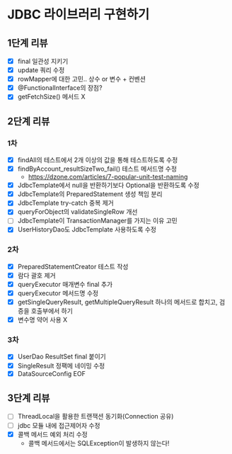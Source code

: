 # JDBC 라이브러리 구현하기

## 1단계 리뷰
- [x] final 일관성 지키기
- [x] update 쿼리 수정
- [x] rowMapper에 대한 고민.. 상수 or 변수 + 컨벤션
- [x] @FunctionalInterface의 장점?
- [x] getFetchSize() 메서드 X

## 2단계 리뷰

### 1차
- [x] findAll의 테스트에서 2개 이상의 값을 통해 테스트하도록 수정
- [x] findByAccount_resultSizeTwo_fail() 테스트 메서드명 수정
  - https://dzone.com/articles/7-popular-unit-test-naming
- [x] JdbcTemplate에서 null을 반환하기보다 Optional을 반환하도록 수정
- [x] JdbcTemplate의 PreparedStatement 생성 책임 분리
- [x] JdbcTemplate try-catch 중복 제거
- [x] queryForObject의 validateSingleRow 개선
- [ ] JdbcTemplate이 TransactionManager를 가지는 이유 고민
- [x] UserHistoryDao도 JdbcTemplate 사용하도록 수정

### 2차
- [x] PreparedStatementCreator 테스트 작성
- [x] 람다 괄호 제거
- [x] queryExecutor 매개변수 final 추가
- [x] queryExecutor 메서드명 수정
- [x] getSingleQueryResult, getMultipleQueryResult 하나의 메서드로 합치고, 검증을 호출부에서 하기
- [x] 변수명 약어 사용 X

### 3차
- [x] UserDao ResultSet final 붙이기
- [x] SingleResult 정팩메 네이밍 수정
- [x] DataSourceConfig EOF

## 3단계 리뷰
- [ ] ThreadLocal을 활용한 트랜잭션 동기화(Connection 공유)
- [ ] jdbc 모듈 내에 접근제어자 수정
- [x] 콜백 메서드 예외 처리 수정 
  - 콜백 메서드에서는 SQLException이 발생하지 않는다!